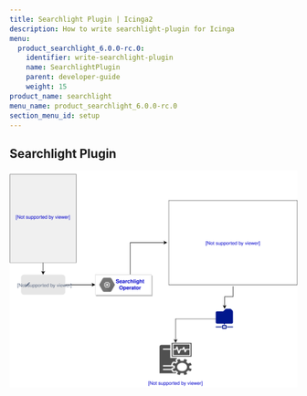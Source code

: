 ```yaml
---
title: Searchlight Plugin | Icinga2
description: How to write searchlight-plugin for Icinga 
menu:
  product_searchlight_6.0.0-rc.0:
    identifier: write-searchlight-plugin
    name: SearchlightPlugin
    parent: developer-guide
    weight: 15
product_name: searchlight
menu_name: product_searchlight_6.0.0-rc.0
section_menu_id: setup
---
```


## Searchlight Plugin

<img src="/docs/images/plugin/add-plugin.svg">
